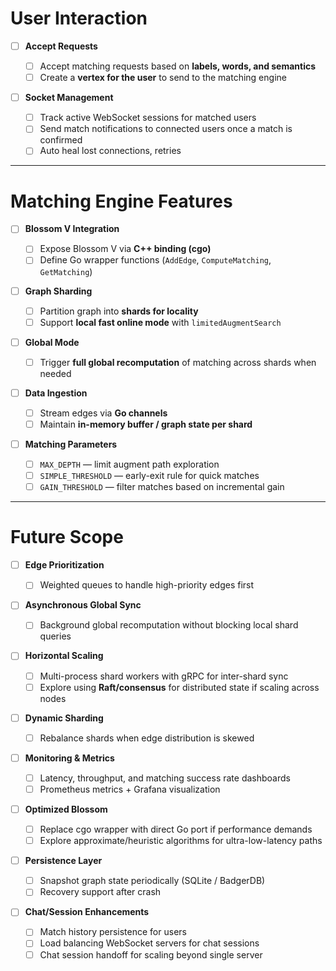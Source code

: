 # User Interaction

- [ ] **Accept Requests**

  - [ ] Accept matching requests based on **labels, words, and semantics**
  - [ ] Create a **vertex for the user** to send to the matching engine

- [ ] **Socket Management**

  - [ ] Track active WebSocket sessions for matched users
  - [ ] Send match notifications to connected users once a match is confirmed
  - [ ] Auto heal lost connections, retries

---

# Matching Engine Features

- [ ] **Blossom V Integration**

  - [ ] Expose Blossom V via **C++ binding (cgo)**
  - [ ] Define Go wrapper functions (`AddEdge`, `ComputeMatching`, `GetMatching`)

- [ ] **Graph Sharding**

  - [ ] Partition graph into **shards for locality**
  - [ ] Support **local fast online mode** with `limitedAugmentSearch`

- [ ] **Global Mode**

  - [ ] Trigger **full global recomputation** of matching across shards when needed

- [ ] **Data Ingestion**

  - [ ] Stream edges via **Go channels**
  - [ ] Maintain **in-memory buffer / graph state per shard**

- [ ] **Matching Parameters**

  - [ ] `MAX_DEPTH` — limit augment path exploration
  - [ ] `SIMPLE_THRESHOLD` — early-exit rule for quick matches
  - [ ] `GAIN_THRESHOLD` — filter matches based on incremental gain

---

# Future Scope

- [ ] **Edge Prioritization**

  - [ ] Weighted queues to handle high-priority edges first

- [ ] **Asynchronous Global Sync**

  - [ ] Background global recomputation without blocking local shard queries

- [ ] **Horizontal Scaling**

  - [ ] Multi-process shard workers with gRPC for inter-shard sync
  - [ ] Explore using **Raft/consensus** for distributed state if scaling across nodes

- [ ] **Dynamic Sharding**

  - [ ] Rebalance shards when edge distribution is skewed

- [ ] **Monitoring & Metrics**

  - [ ] Latency, throughput, and matching success rate dashboards
  - [ ] Prometheus metrics + Grafana visualization

- [ ] **Optimized Blossom**

  - [ ] Replace cgo wrapper with direct Go port if performance demands
  - [ ] Explore approximate/heuristic algorithms for ultra-low-latency paths

- [ ] **Persistence Layer**

  - [ ] Snapshot graph state periodically (SQLite / BadgerDB)
  - [ ] Recovery support after crash

- [ ] **Chat/Session Enhancements**

  - [ ] Match history persistence for users
  - [ ] Load balancing WebSocket servers for chat sessions
  - [ ] Chat session handoff for scaling beyond single server
